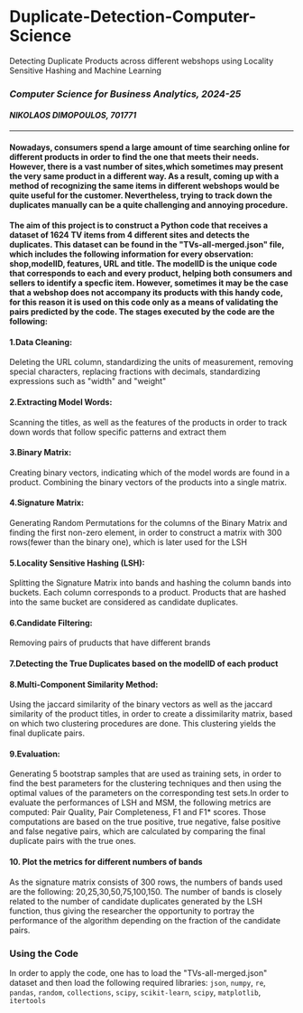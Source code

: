 # Duplicate-Detection-Computer-Science
Detecting Duplicate Products across different webshops using Locality Sensitive Hashing and Machine Learning 
### *Computer Science for Business Analytics, 2024-25*
#### *NIKOLAOS DIMOPOULOS, 701771*
---
#### Nowadays, consumers spend a large amount of time searching online for different products in order to find the one that meets their needs. However, there is a vast number of sites,which sometimes may present the very same product in a different way. As a result, coming up with a method of recognizing the same items in different webshops would be quite useful for the customer. Nevertheless, trying to track down the duplicates manually can be a quite challenging and annoying procedure.
#### The aim of this project is to construct a Python code that receives a dataset of 1624 TV items from 4 different sites and detects the duplicates. This dataset can be found in the "TVs-all-merged.json" file, which includes the following information for every observation: shop,modelID, features, URL and title. The modelID is the unique code that corresponds to each and every product, helping both consumers and sellers to identify a specfic item. However, sometimes it may be the case that a webshop does not accompany its products with this handy code, for this reason it is used on this code only as a means of validating the pairs predicted by the code. The stages executed by the code are the following:

#### 1.Data Cleaning:  
Deleting the URL column, standardizing the units of measurement, removing special characters, replacing fractions with decimals, standardizing expressions such as "width" and "weight"
#### 2.Extracting Model Words:
Scanning the titles, as well as the features of the products in order to track down words that follow specific patterns and extract them
#### 3.Binary Matrix: 
Creating binary vectors, indicating which of the model words are found in a product. Combining the binary vectors of the products into a single matrix.

#### 4.Signature Matrix:
Generating Random Permutations for the columns of the Binary Matrix and finding the first non-zero element, in order to construct a matrix with 300 rows(fewer than the binary one), which is later used for the LSH

#### 5.Locality Sensitive Hashing (LSH): 
Splitting the Signature Matrix into bands and hashing the column bands into buckets. Each column corresponds to a product. Products that are hashed into the same bucket are considered as candidate duplicates.

#### 6.Candidate Filtering:
Removing pairs of pruducts that have different brands

#### 7.Detecting the True Duplicates based on the modelID of each product

#### 8.Multi-Component Similarity Method: 
Using the jaccard similarity of the binary vectors as well as the jaccard similarity of the product titles, in order to create a dissimilarity matrix, based on which two clustering procedures are done. This clustering yields the final duplicate pairs.
#### 9.Evaluation: 
Generating 5 bootstrap samples that are used as training sets, in order to find the best parameters for the clustering techniques and then using the optimal values of the parameters on the corresponding test sets.In order to evaluate the performances of LSH and MSM, the following metrics are computed: Pair Quality, Pair Completeness, F1 and F1* scores. Those computations are based on the true positive, true negative, false positive and false negative pairs, which are calculated by comparing the final duplicate pairs with the true ones.
#### 10. Plot the metrics for different numbers of bands
As the signature matrix consists of 300 rows, the numbers of bands used are the following: 20,25,30,50,75,100,150. The number of bands is closely related to the number of candidate duplicates generated by the LSH function, thus giving the researcher the opportunity to portray the performance of the algorithm depending on the fraction of the candidate pairs.
### Using the Code
In order to apply the code, one has to load the "TVs-all-merged.json" dataset and then load the following required libraries: 
`json`, `numpy`, `re`, `pandas`, `random`, `collections`, `scipy`, `scikit-learn`, `scipy`, `matplotlib`, `itertools`
